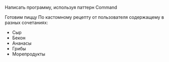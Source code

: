 

Написать программу, используя паттерн Command

Готовим пиццу
По кастомному рецепту от пользователя содержащему в разных сочетаниях:
- Сыр
- Бекон
- Ананасы
- Грибы
- Морепродукты

